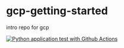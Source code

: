 # gcp-getting-started
intro repo for gcp

[![Python application test with Github Actions](https://github.com/noahgift/gcp-getting-started/actions/workflows/main.yml/badge.svg)](https://github.com/noahgift/gcp-getting-started/actions/workflows/main.yml)
